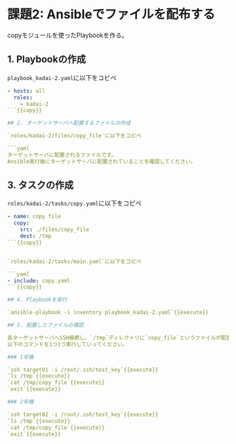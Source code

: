# 課題2: Ansibleでファイルを配布する

copyモジュールを使ったPlaybookを作る。

## 1. Playbookの作成

`playbook_kadai-2.yaml`に以下をコピペ

```yaml
- hosts: all
  roles:
    - kadai-2
```{{copy}}

## 2. ターゲットサーバへ配置するファイルの作成

`roles/kadai-2/files/copy_file`に以下をコピペ

```yaml
ターゲットサーバに配置されるファイルです。
Ansible実行後にターゲットサーバに配置されていることを確認してください。
```

## 3. タスクの作成

`roles/kadai-2/tasks/copy.yaml`に以下をコピペ

```yaml
- name: copy file
  copy:
    src: ./files/copy_file
    dest: /tmp
```{{copy}}


`roles/kadai-2/tasks/main.yaml`に以下をコピペ

```yaml
- include: copy.yaml
```{{copy}}

## 4. Playbookを実行

`ansible-playbook -i inventory playbook_kadai-2.yaml`{{execute}}

## 5. 配置したファイルの確認

各ターゲットサーバへSSH接続し、`/tmp`ディレクトリに`copy_file`というファイルが配置されていることを確認します。  
以下のコマンドを1つ1つ実行していってください。

### 1号機

`ssh target01 -i /root/.ssh/test_key`{{execute}}  
`ls /tmp`{{execute}}  
`cat /tmp/copy_file`{{execute}}  
`exit`{{execute}}

### 2号機

`ssh target02 -i /root/.ssh/test_key`{{execute}}  
`ls /tmp`{{execute}}  
`cat /tmp/copy_file`{{execute}}  
`exit`{{execute}}

